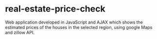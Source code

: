 # real-estate-price-check

Web application developed in JavaScript and AJAX which shows the estimated prices of the houses in the selected region, using google Maps and zillow API.
